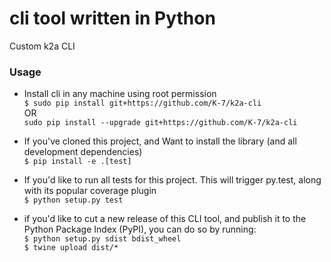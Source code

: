 # cli tool written in Python
Custom k2a CLI

### Usage 
- Install cli in any machine using root permission \
`$ sudo pip install git+https://github.com/K-7/k2a-cli`\
OR\
`sudo pip install --upgrade git+https://github.com/K-7/k2a-cli`

- If you've cloned this project, and Want to install the library (and all development dependencies) \
 `$ pip install -e .[test]`
 
- If you'd like to run all tests for this project. This will trigger py.test, along with its popular coverage plugin\
`$ python setup.py test`
        
- if you'd like to cut a new release of this CLI tool, and publish it to the Python Package Index (PyPI), you can do so by running:\
`$ python setup.py sdist bdist_wheel`\
`$ twine upload dist/*`        
